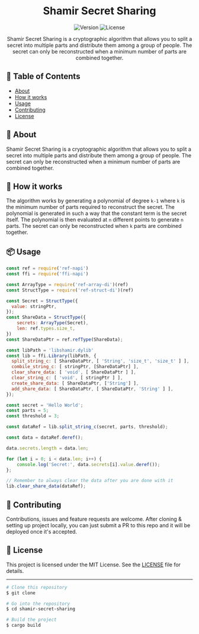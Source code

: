 <h1 align="center"> Shamir Secret Sharing </h1>

<p align="center">
  <img src="https://img.shields.io/badge/Version-1.0-brightgreen" alt="Version">
  <img src="https://img.shields.io/badge/License-MIT-brightgreen" alt="License">
</p>

<p align="center">
  Shamir Secret Sharing is a cryptographic algorithm that allows you to split a secret into multiple parts and distribute them among a group of people. The secret can only be reconstructed when a minimum number of parts are combined together.
</p>

## 📝 Table of Contents
- [About](#-about)
- [How it works](#-how-it-works)
- [Usage](#-usage)
- [Contributing](#-contributing)
- [License](#-license)

## 🧐 About
Shamir Secret Sharing is a cryptographic algorithm that allows you to split a secret into multiple parts and distribute them among a group of people. The secret can only be reconstructed when a minimum number of parts are combined together.

## 🚀 How it works

The algorithm works by generating a polynomial of degree `k-1` where `k` is the minimum number of parts required to reconstruct the secret. The polynomial is generated in such a way that the constant term is the secret itself. The polynomial is then evaluated at `n` different points to generate `n` parts. The secret can only be reconstructed when `k` parts are combined together.

## 📦 Usage

```js
const ref = require('ref-napi')
const ffi = require('ffi-napi')

const ArrayType = require('ref-array-di')(ref)
const StructType = require('ref-struct-di')(ref)

const Secret = StructType({
  value: stringPtr,
});
const ShareData = StructType({
    secrets: ArrayType(Secret),
    len: ref.types.size_t,
})
const ShareDataPtr = ref.refType(ShareData);

const libPath = 'libshamir.dylib'
const lib = ffi.Library(libPath, {
  split_string_c: [ ShareDataPtr, [ 'String', 'size_t', 'size_t' ] ],
  combile_string_c: [ stringPtr, [ShareDataPtr] ],
  clear_share_data: [ 'void', [ ShareDataPtr ] ],
  clear_string_c: [ 'void', [ stringPtr ] ],
  create_share_data: [ ShareDataPtr, ['String'] ],
  add_share_data: [ ShareDataPtr, [ ShareDataPtr, 'String' ] ],
});

const secret = 'Hello World';
const parts = 5;
const threshold = 3;

const dataRef = lib.split_string_c(secret, parts, threshold);

const data = dataRef.deref();

data.secrets.length = data.len;

for (let i = 0; i < data.len; i++) {
    console.log('Secret:', data.secrets[i].value.deref());
};

// Remember to always clear the data after you are done with it
lib.clear_share_data(dataRef);
```

## 🤝 Contributing
Contributions, issues and feature requests are welcome. After cloning & setting up project locally, you can just submit a PR to this repo and it will be deployed once it's accepted.

## 📝 License
This project is licensed under the MIT License. See the [LICENSE](LICENSE) file for details.

---

```bash
# Clone this repository
$ git clone

# Go into the repository
$ cd shamir-secret-sharing

# Build the project
$ cargo build
```

